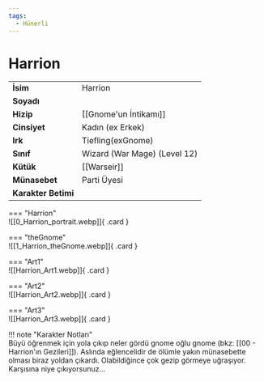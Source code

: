 ```yaml
---
tags:
  - Hünerli
---  
```

# Harrion   
  
<div class="grid" markdown>  
  
|  |  |  
|---|---|  
| **İsim** | Harrion |  
| **Soyadı** |  |  
| **Hizip** | [[Gnome'un İntikamı]] |  
| **Cinsiyet** | Kadın (ex Erkek) |  
| **Irk** | Tiefling(exGnome) |  
| **Sınıf** | Wizard (War Mage) (Level 12) |  
| **Kütük** | [[Warseir]] |  
| **Münasebet** | Parti Üyesi |  
| **Karakter Betimi** |  |  
  
  
=== "Harrion"  
	![[0_Harrion_portrait.webp]]{ .card }  
  
=== "theGnome"  
	![[1_Harrion_theGnome.webp]]{ .card }  
  
=== "Art1"  
	![[Harrion_Art1.webp]]{ .card }  
  
=== "Art2"  
	![[Harrion_Art2.webp]]{ .card }  
  
=== "Art3"  
	![[Harrion_Art3.webp]]{ .card }  
  
</div>  
  
!!! note "Karakter Notları"  
	Büyü öğrenmek için yola çıkıp neler gördü gnome oğlu gnome (bkz: [[00 - Harrion'ın Gezileri]]). Aslında eğlencelidir de ölümle yakın münasebette olması biraz yoldan çıkardı. Olabildiğince çok gezip görmeye uğraşıyor. Karşısına niye çıkıyorsunuz…   